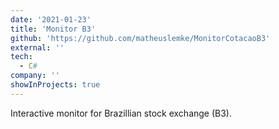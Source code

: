 ```yaml
---
date: '2021-01-23'
title: 'Monitor B3'
github: 'https://github.com/matheuslemke/MonitorCotacaoB3'
external: ''
tech:
  - C#
company: ''
showInProjects: true
---
```


Interactive monitor for Brazillian stock exchange (B3).
